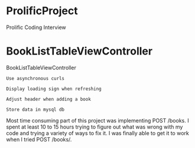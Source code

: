 ProlificProject
===============

Prolific Coding Interview

BookListTableViewController
=======
BookListTableViewController
	
	Use asynchronous curls

	Display loading sign when refreshing
	
	Adjust header when adding a book

	Store data in mysql db
		
	
Most time consuming part of this project was implementing POST /books. I spent at least 10 to 15 hours trying to figure out what was wrong with my code and trying a variety of ways to fix it. I was finally able to get it to work when I tried POST /books/.
